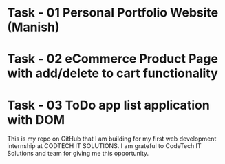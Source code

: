 # Task - 01 Personal Portfolio Website (Manish)
# Task - 02 eCommerce Product Page with add/delete to cart functionality
# Task - 03 ToDo app list application with DOM 

This is my repo on GitHub that I am building for my first web development internship at CODTECH IT SOLUTIONS. I am grateful to CodeTech IT Solutions and team for giving me this opportunity.
